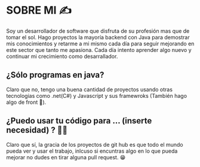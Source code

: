 # SOBRE MI ✍️

Soy un desarrollador de software que disfruta de su profesión mas que de tomar el sol. Hago proyectos la mayoría backend con Java para demostrar mis conocimientos y retarme a mi mismo cada día para seguir mejorando en este sector que tanto me apasiona.
Cada día intento aprender algo nuevo y continuar mi crecimiento como desarrallador.

## ¿Sólo programas en java?

Claro que no, tengo una buena cantidad de proyectos usando otras tecnologias como .net(C#) y Javascript y sus framewroks (También hago algo de front 🤯).

## ¿Puedo usar tu código para ... (inserte necesidad) ? 👩‍💻

Claro que sí, la gracia de los proyectos de git hub es que todo el mundo pueda ver y usar el trabajo, inlcuso si encuntras algo en lo que pueda mejorar no dudes en tirar alguna pull request. 😁

